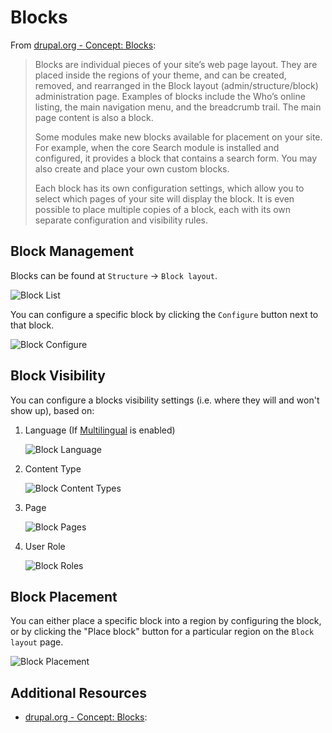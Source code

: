 # Blocks

From [drupal.org - Concept: Blocks](https://www.drupal.org/docs/user_guide/en/block-concept.html):

> Blocks are individual pieces of your site’s web page layout. They are placed inside the regions of your theme, and can be created, removed, and rearranged in the Block layout (admin/structure/block) administration page. Examples of blocks include the Who’s online listing, the main navigation menu, and the breadcrumb trail. The main page content is also a block.
>
> Some modules make new blocks available for placement on your site. For example, when the core Search module is installed and configured, it provides a block that contains a search form. You may also create and place your own custom blocks.
>
> Each block has its own configuration settings, which allow you to select which pages of your site will display the block. It is even possible to place multiple copies of a block, each with its own separate configuration and visibility rules.

## Block Management

Blocks can be found at `Structure` -> `Block layout`.

![Block List](images/block-list.png "Block List")

You can configure a specific block by clicking the `Configure` button next to that block.

![Block Configure](images/block-configure.png "Block Configure")

## Block Visibility

You can configure a blocks visibility settings (i.e. where they will and won't show up), based on:

1. Language (If [Multilingual](2.8-multilingual.md) is enabled)

   ![Block Language](images/block-language.png "Block Language")

2. Content Type

   ![Block Content Types](images/block-content-types.png "Block Content Types")

3. Page

   ![Block Pages](images/block-pages.png "Block Pages")

4. User Role

   ![Block Roles](images/block-roles.png "Block Roles")

## Block Placement

You can either place a specific block into a region by configuring the block, or by clicking the "Place block" button for a particular region on the `Block layout` page.

![Block Placement](images/block-place.png "Block Placement")

## Additional Resources

- [drupal.org - Concept: Blocks](https://www.drupal.org/docs/user_guide/en/block-concept.html):

